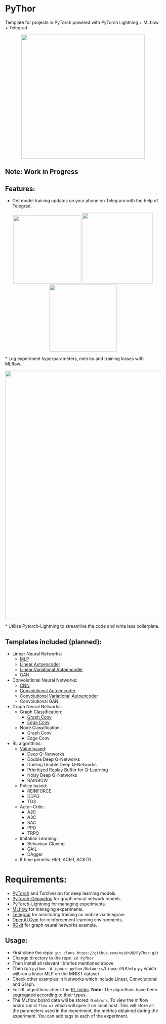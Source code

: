 # PyThor
Template for projects in PyTorch powered with PyTorch Lightning + MLflow + Telegrad.

<p align="center">
  <img src="https://media.giphy.com/media/WmuDTrWdBcOiKbrLFe/giphy.gif" width="400"/>
</p>

## Note: Work in Progress

## Features:
* Get model training updates on your phone on Telegram with the help of Telegrad.
<p align="center">
  <img src="https://raw.githubusercontent.com/nsidn98/PyThor/master/assets/telegrad1.jpg?token=AGFGCMHJESNRVQLJIQ7RXOK63Z7QA" width="220"/>
  <img src="https://raw.githubusercontent.com/nsidn98/PyThor/master/assets/telegrad2.jpg?token=AGFGCMF7OE3SM64B7XFGWO263Z7RY" width="228"/>
  <img src="https://raw.githubusercontent.com/nsidn98/PyThor/master/assets/telegrad3.jpg?token=AGFGCMAWIBP22Z55BPLW5FK63Z7TS" width="216"/>
</p>
* Log experiment hyperparameters, metrics and training losses with MLflow.
<p align="center">
  <img src="https://raw.githubusercontent.com/nsidn98/PyThor/master/assets/mlflow.png?token=AGFGCMF4Z3UMETYNUAV5U6K63Z7I6" width="800"/>
</p>
* Utilise Pytorch-Lightning to streamline the code and write less boilerplate.

## Templates included (planned):
* Linear Neural Networks:
  * [MLP](https://github.com/nsidn98/PyThor/blob/master/pythor/Networks/Linear/MLP/mlp.py)
  * [Linear Autoencoder](https://github.com/nsidn98/PyThor/blob/master/pythor/Networks/Linear/Autoencoder/autoencoder.py)
  * [Linear Variational Autoencoder](https://github.com/nsidn98/PyThor/blob/master/pythor/Networks/Linear/Autoencoder/vae.py)
  * GAN
* Convolutional Neural Networks:
  * [CNN](https://github.com/nsidn98/PyThor/tree/master/pythor/Networks/Convolutional/Conv)
  * [Convolutional Autoencoder](https://github.com/nsidn98/PyThor/blob/master/pythor/Networks/Convolutional/Autoencoder/autoencoder.py)
  * [Convolutional Variational Autoencoder](https://github.com/nsidn98/PyThor/blob/master/pythor/Networks/Convolutional/Autoencoder/vae.py)
  * Convolutional GAN
* Graph Neural Networks: 
  * Graph Classification: 
    * [Graph Conv](https://github.com/nsidn98/PyThor/blob/master/pythor/Networks/Graph/graph_classification/gcn.py)
    * [Edge Conv](https://github.com/nsidn98/PyThor/blob/master/pythor/Networks/Graph/graph_classification/nnConv.py)
  * Node Classification:
    * Graph Conv
    * Edge Conv
* RL algorithms: 
  * [Value based](https://github.com/nsidn98/PyThor/tree/master/pythor/RL/Value): 
    * Deep Q-Networks
    * Double Deep Q-Networks
    * Dueling Double Deep Q-Networks
    * Prioritized Replay Buffer for Q-Learning
    * Noisy Deep Q-Networks
    * RAINBOW
  * Policy based:
    * REINFORCE
    * DDPG
    * TD3
  * Actor-Critic: 
    * A2C
    * A3C
    * SAC
    * PPO
    * TRPO
  * Imitation Learning: 
    * Behaviour Cloning
    * GAIL
    * DAgger
  * If time permits: HER, ACER, ACKTR



# Requirements:
* [PyTorch](https://pytorch.org/) and Torchvision for deep learning models.
* [PyTorch-Geometric](https://pytorch-geometric.readthedocs.io/en/latest/) for graph neural network models.
* [PyTorch-Lightning](https://pytorch-lightning.readthedocs.io/en/latest/) for managing experiments.
* [MLflow](https://www.mlflow.org/) for managing experiments.
* [Telegrad](https://github.com/eyalzk/telegrad) for monitoring training on mobile via telegram.
* [OpenAI Gym](https://gym.openai.com/) for reinforcement learning environments.
* [RDkit](https://www.rdkit.org/docs/Install.html) for graph neural networks example.

## Usage:
* First clone the repo:
`git clone https://github.com/nsidn98/PyThor.git`
* Change directory to the repo: `cd PyThor`
* Then install all relevant libraries mentioned above.
* Then run `python -W ignore pythor/Networks/Linear/MLP/mlp.py` which will run a linear MLP on the MNIST dataset.
* Check other examples in Networks which include Linear, Convolutional and Graph.
* For RL algorithms check the [RL folder](https://github.com/nsidn98/PyThor/tree/master/pythor/RL). **Note:** The algorithms have been segregated according to their types.
* The MLflow board data will be stored in `mlruns`. To view the mlflow board run `mlflow ui` which will open it on local host. This will store all the parameters used in the experiment, the metrics obtained during the experiment. You can add tags to each of the experiment.
